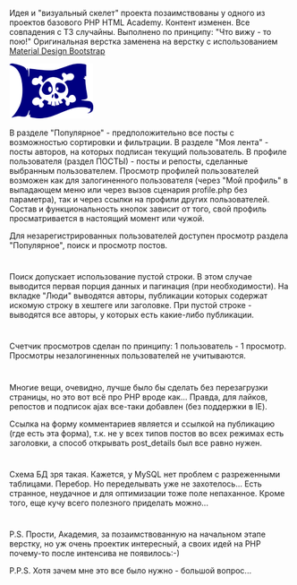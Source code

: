 Идея и "визуальный скелет" проекта позаимствованы у одного из проектов базового PHP HTML Academy.
Контент изменен. Все совпадения с ТЗ случайны.
Выполнено по принципу: "Что вижу - то пою!" 
Оригинальная верстка заменена на верстку с использованием [Material Design Bootstrap](https://mdbootstrap.com/previews/free-templates/blog/home-page.html">)

![:-)](img/roger.png)

В разделе "Популярное" - предположительно все посты с возможностью сортировки и фильтрации. 
В разделе "Моя лента" - посты авторов, на которых подписан текущий пользователь.
В профиле пользователя (раздел ПОСТЫ) - посты и репосты, сделанные выбранным пользователем.
Просмотр профилей пользователей возможен как для залогиненного пользователя (через "Мой профиль" в выпадающем меню или через 
вызов сценария profile.php без параметра), так и через ссылки на профили других пользователей. 
Состав и функциональность кнопок зависит от того, свой профиль просматривается в настоящий момент или чужой.

Для  незарегистрированных пользователей доступен просмотр раздела "Популярное", поиск и просмотр постов.
#
Поиск допускает использование пустой строки. В этом случае выводится первая порция данных и пагинация (при необходимости).
На вкладке "Люди" выводятся авторы, публикации которых содержат искомую строку в хештеге или заголовке. 
При пустой строке - выводятся все авторы, у которых есть какие-либо публикации. 
#
Счетчик просмотров сделан по принципу: 1 пользователь - 1 просмотр. Просмотры незалогиненных пользователей не учитываются.
#
Многие вещи, очевидно, лучше было бы сделать без перезагрузки страницы, но это вот всё про PHP вроде как... 
Правда, для лайков, репостов и подписок ajax все-таки добавлен (без поддержки в IE).

Ссылка на форму комментариев является и ссылкой на публикацию (где есть эта форма), т.к. не у всех типов
постов во всех режимах есть заголовки, а способ открывать post_details был все равно нужен.
#
Схема БД зря такая. Кажется, у MySQL нет проблем с разреженными таблицами. Перебор. Но переделывать уже не захотелось...
Есть странное, неудачное и для оптимизации тоже поле непаханное. Кроме того, еще кучу всего полезного приделать можно...
#
P.S. Прости, Академия, за позаимствованную на начальном этапе верстку, но уж очень проектик интересный, 
а своих идей на PHP почему-то после интенсива не появилось:-)

P.P.S. Хотя зачем мне это все было нужно - большой вопрос...